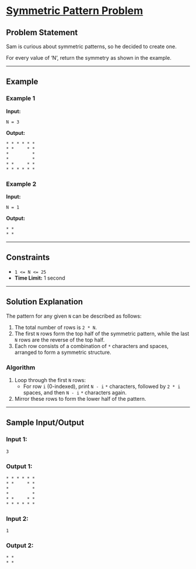 # [Symmetric Pattern Problem](https://www.naukri.com/code360/problems/symmetric-void_6581919?utm_source=youtube&utm_medium=affiliate&utm_campaign=striver_patternproblems&leftPanelTabValue=PROBLEM)

## Problem Statement

Sam is curious about symmetric patterns, so he decided to create one.

For every value of ‘N’, return the symmetry as shown in the example.

---

## Example

### Example 1
**Input:**
```
N = 3
```
**Output:**
```
* * * * * *
* *     * *
*         *
*         *
* *     * *
* * * * * *
```

### Example 2
**Input:**
```
N = 1
```
**Output:**
```
* *
* *
```

---

## Constraints

- `1 <= N <= 25`
- **Time Limit:** 1 second

---

## Solution Explanation

The pattern for any given `N` can be described as follows:
1. The total number of rows is `2 * N`.
2. The first `N` rows form the top half of the symmetric pattern, while the last `N` rows are the reverse of the top half.
3. Each row consists of a combination of `*` characters and spaces, arranged to form a symmetric structure.

### Algorithm
1. Loop through the first `N` rows:
   - For row `i` (0-indexed), print `N - i` `*` characters, followed by `2 * i` spaces, and then `N - i` `*` characters again.
2. Mirror these rows to form the lower half of the pattern.

---

## Sample Input/Output

### Input 1:
```
3
```

### Output 1:
```
* * * * * *
* *     * *
*         *
*         *
* *     * *
* * * * * *
```

### Input 2:
```
1
```

### Output 2:
```
* *
* *
```

